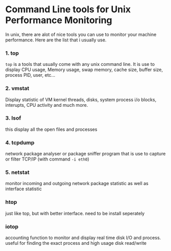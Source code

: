 # Command Line tools for Unix Performance Monitoring

In unix, there are alot of nice tools you can use to monitor your machine performance. Here are the list that i usually use.

### 1. top

`top` is a tools that usually come with any unix command line. It is use to display CPU usage, Memory usage, swap memory, cache size, buffer size, process PID, user, etc...

### 2. vmstat

Display statistic of VM kernel threads, disks, system process i/o blocks, interupts, CPU activity and much more.

### 3. lsof

this display all the open files and processes

### 4. tcpdump

network package analyser or package sniffer program that is use to capture or filter TCP/IP (with command `-i eth0`)

### 5. netstat

monitor incoming and outgoing network package statistic as well as interface statistic

### htop

just like top, but with better interface. need to be install seperately

### iotop

accounting function to monitor and display real time disk I/O and process. useful for finding the exact process and high usage disk read/write
